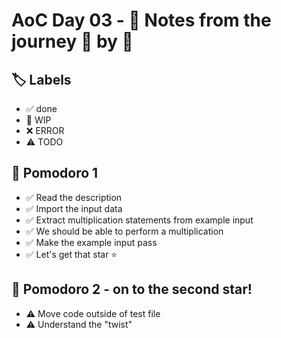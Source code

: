 # AoC Day 03 - 📝 Notes from the journey 🍅 by 🍅

## 🏷️ Labels

- ✅ done
- 🚧 WIP
- ❌ ERROR
- ⚠️ TODO

## 🍅 Pomodoro 1
- ✅ Read the description
- ✅ Import the input data
- ✅ Extract multiplication statements from example input
- ✅ We should be able to perform a multiplication
- ✅ Make the example input pass
- ✅ Let's get that star ⭐️

## 🍅 Pomodoro 2 - on to the second star!
- ⚠️ Move code outside of test file
- ⚠️ Understand the "twist"